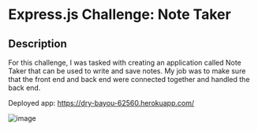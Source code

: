 # Express.js Challenge: Note Taker
## Description

For this challenge, I was tasked with creating an application called Note Taker that can be used to write and save notes. My job was to make sure that the front end and back end were connected together and handled the back end.




Deployed app: https://dry-bayou-62560.herokuapp.com/


![image](https://user-images.githubusercontent.com/90361495/169633933-8542415c-787e-464e-9e7a-cfa7246b4457.png)
